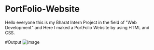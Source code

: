 # PortFolio-Website
Hello everyone this is my Bharat Intern Project in the field of "Web Development" and Here I maked a PortFolio Website by using HTML and CSS.

#Output
![image](https://github.com/Lokendra6267/PortFolio-Website/assets/130831303/2e98756d-83e6-454e-9848-87ab900bdc59)

